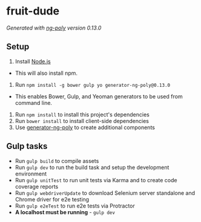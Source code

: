 # fruit-dude

*Generated with [ng-poly](https://github.com/dustinspecker/generator-ng-poly/tree/v0.13.0) version 0.13.0*

## Setup
1. Install [Node.js](http://nodejs.org/)
 - This will also install npm.
1. Run `npm install -g bower gulp yo generator-ng-poly@0.13.0`
 - This enables Bower, Gulp, and Yeoman generators to be used from command line.
1. Run `npm install` to install this project's dependencies
1. Run `bower install` to install client-side dependencies
1. Use [generator-ng-poly](https://github.com/dustinspecker/generator-ng-poly) to create additional components

## Gulp tasks
- Run `gulp build` to compile assets
- Run `gulp dev` to run the build task and setup the development environment
- Run `gulp unitTest` to run unit tests via Karma and to create code coverage reports
- Run `gulp webdriverUpdate` to download Selenium server standalone and Chrome driver for e2e testing
- Run `gulp e2eTest` to run e2e tests via Protractor
 - **A localhost must be running** - `gulp dev`